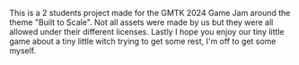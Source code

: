 This is a 2 students project made for the GMTK 2024 Game Jam around the theme "Built to Scale". 
Not all assets were made by us but they were all allowed under their different licenses.
Lastly I hope you enjoy our tiny little game about a tiny little witch trying to get some rest, I'm off to get some myself.
